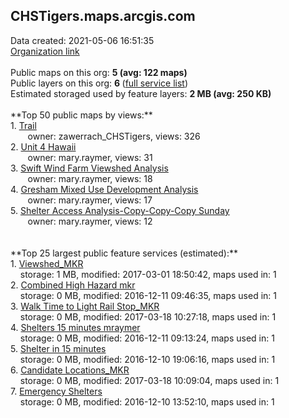<h2>CHSTigers.maps.arcgis.com</h2> Data created: 2021-05-06 16:51:35 <br /><a target='new' href='https://CHSTigers.maps.arcgis.com'>Organization link</a><br /><br />Public maps on this org: <b>5 (avg: 122 maps)</b><br />Public layers on this org: <b>6 </b>(<a target='new' href='https://services.arcgis.com/r01AjDdjrbfZ4G5r/ArcGIS/rest/services'>full service list</a>)<br />Estimated storaged used by feature layers: <b>2 MB (avg: 250 KB)</b><br /><br />**Top 50 public maps by views:**<br />  1. <a target='new' href='https://www.arcgis.com/home/item.html?id=d53ea3ec166b482f9fc0a1942b2876e6'>Trail</a> <br />  &nbsp;&nbsp;&nbsp;&nbsp; &nbsp;&nbsp;owner: zawerrach_CHSTigers, views: 326<br />  2. <a target='new' href='https://www.arcgis.com/home/item.html?id=4156538da226431d8f233a115eb8d297'>Unit 4 Hawaii</a> <br />  &nbsp;&nbsp;&nbsp;&nbsp; &nbsp;&nbsp;owner: mary.raymer, views: 31<br />  3. <a target='new' href='https://www.arcgis.com/home/item.html?id=7d6b9ca9cd6a48a4b7358191c00e66b4'>Swift Wind Farm Viewshed Analysis</a> <br />  &nbsp;&nbsp;&nbsp;&nbsp; &nbsp;&nbsp;owner: mary.raymer, views: 18<br />  4. <a target='new' href='https://www.arcgis.com/home/item.html?id=2fd7feee5fcb4ce39807e83666a55de4'>Gresham Mixed Use Development Analysis</a> <br />  &nbsp;&nbsp;&nbsp;&nbsp; &nbsp;&nbsp;owner: mary.raymer, views: 17<br />  5. <a target='new' href='https://www.arcgis.com/home/item.html?id=c474d24180e44052995684cc113ee10d'>Shelter Access Analysis-Copy-Copy-Copy Sunday</a> <br />  &nbsp;&nbsp;&nbsp;&nbsp; &nbsp;&nbsp;owner: mary.raymer, views: 12<br /><br /><br />**Top 25 largest public feature services (estimated):**<br /> 1. <a target='new' href='https://www.arcgis.com/home/item.html?id=1709f1e8514a4d99b74358fa0cab722a'>Viewshed_MKR</a><br /> &nbsp;&nbsp;&nbsp;&nbsp;storage: 1 MB, modified: 2017-03-01 18:50:42, maps used in: 1<br /> 2. <a target='new' href='https://www.arcgis.com/home/item.html?id=253e332f5ebe4905a2f18ed32b75b4af'>Combined High Hazard mkr</a><br /> &nbsp;&nbsp;&nbsp;&nbsp;storage: 0 MB, modified: 2016-12-11 09:46:35, maps used in: 1<br /> 3. <a target='new' href='https://www.arcgis.com/home/item.html?id=5dcb5237d2ab4ff8a63ced23bbe15347'>Walk Time to Light Rail Stop_MKR</a><br /> &nbsp;&nbsp;&nbsp;&nbsp;storage: 0 MB, modified: 2017-03-18 10:27:18, maps used in: 1<br /> 4. <a target='new' href='https://www.arcgis.com/home/item.html?id=622901bd10b344da9feb35e615db4f0f'>Shelters 15 minutes mraymer</a><br /> &nbsp;&nbsp;&nbsp;&nbsp;storage: 0 MB, modified: 2016-12-11 09:13:24, maps used in: 1<br /> 5. <a target='new' href='https://www.arcgis.com/home/item.html?id=9ee6a14d6dd841959778dce8fd8018eb'>Shelter in 15 minutes</a><br /> &nbsp;&nbsp;&nbsp;&nbsp;storage: 0 MB, modified: 2016-12-10 19:06:16, maps used in: 1<br /> 6. <a target='new' href='https://www.arcgis.com/home/item.html?id=eb16698a0bf549e783ba1aa05701d6af'>Candidate Locations_MKR</a><br /> &nbsp;&nbsp;&nbsp;&nbsp;storage: 0 MB, modified: 2017-03-18 10:09:04, maps used in: 1<br /> 7. <a target='new' href='https://www.arcgis.com/home/item.html?id=417bd5ceb5f74955b2edea244c9e4ee5'>Emergency Shelters</a><br /> &nbsp;&nbsp;&nbsp;&nbsp;storage: 0 MB, modified: 2016-12-10 13:52:10, maps used in: 1<br />